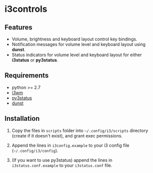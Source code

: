 # i3controls #

## Features ##
 - Volume, brightness and keyboard layout control key bindings.
 - Notification messages for volume level and keyboard layout using **dunst**.
 - Status indicators for volume level and keyboard layout for either **i3status** or
   **py3status**.

## Requirements ##
 - python >= 2.7
 - [i3wm](i3wm.org)
 - [py3status](github.com/ultrabug/py3status)
 - [dunst](github.com/dunst-project/dunst)

## Installation ##
1. Copy the files in `scripts` folder into `~/.config/i3/scripts` directory (create if it doesn't exist),
  and grant exec permissions.

2. Append the lines in `i3config.example` to your i3 config file (`~/.config/i3/config`).

3. (If you want to use py3status) append the lines in `i3status.conf.example` to your
  `i3status.conf` file.
